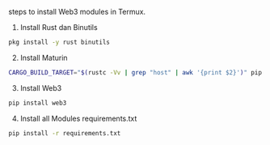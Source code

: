 steps to install Web3 modules in Termux.

1. Install Rust dan Binutils

```bash
pkg install -y rust binutils
````

2. Install Maturin

```bash
CARGO_BUILD_TARGET="$(rustc -Vv | grep "host" | awk '{print $2}')" pip install maturin
```

3. Install Web3

```bash
pip install web3
```

4. Install all Modules requirements.txt

```bash
pip install -r requirements.txt
```

